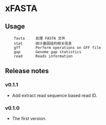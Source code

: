 # xFASTA
## Usage
```shell
    fasta     处理 FASTA 文件
    stat      统计基因组的相关信息
    gff       Perform operations on GFF file
    gap       Genome gap statistics
    read      Reads information
```
## Release notes
### v0.1.1
* Add extract read sequence based read ID.
### v0.1.0
* The first version.

